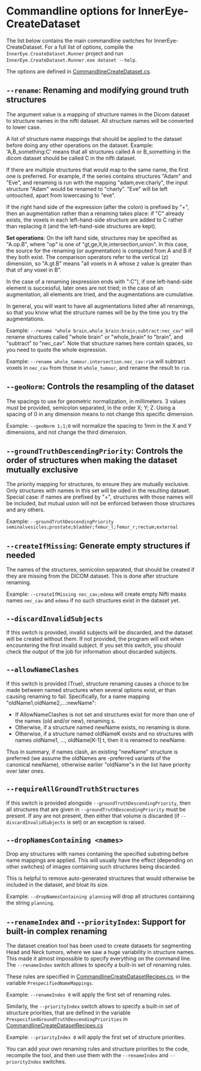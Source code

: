 # Commandline options for InnerEye-CreateDataset

The list below contains the main commandline switches for InnerEye-CreateDataset. For a full list of options, compile
the `InnerEye.CreateDataset.Runner` project and run `InnerEye.CreateDataset.Runner.exe dataset --help`.

The options are defined in [CommandlineCreateDataset.cs](https://github.com/microsoft/InnerEye-CreateDataset/blob/main/Source/projects/InnerEye.CreateDataset.Core/Commandline/CommandlineCreateDataset.cs).

## `--rename`: Renaming and modifying ground truth structures

The argument value is a mapping of structure names in the Dicom dataset to structure names in the nifti dataset.
All structure names will be converted to lower case.

A list of structure name mappings that should be applied to the dataset before doing any other operations on the dataset.
Example: 'A,B_something:C' means that all structures called A or B_something in the dicom dataset should be called C
in the nifti dataset.

If there are multiple structures that would map to the same name, the first one is preferred. For example, if the series
contains structures "Adam" and "Eve", and renaming is run with the mapping "adam,eve:charly", the input structure
"Adam" would be renamed to "charly". "Eve" will be left untouched, apart from lowercasing to "eve".

If the right hand side of the expression (after the colon) is prefixed by "+", then an augmentation rather than a
renaming takes place: if "C" already exists, the voxels in each left-hand-side structure are added to C rather than
replacing it (and the left-hand-side structures are kept).

**Set operations**: On the left hand side, structures may be specified as "A.op.B", where "op" is one of "gt,ge,lt,le,intersection,union".
In this case, the source for the renaming (or augmentation) is computed from A and B if they both exist. The comparison
operators refer to the vertical (z) dimension, so "A.gt.B" means "all voxels in A whose z value is greater than that of
any voxel in B".

In the case of a renaming (expression ends with ":C"), if one left-hand-side element is successful, later ones are
not tried; in the case of an augmentation, all elements are tried, and the augmentations are cumulative.

In general, you will want to have all augmentations listed after all renamings, so that you know what the structure
names will be by the time you try the augmentations.

Example: `--rename "whole brain,whole_brain:brain;subtract:nec_cav"` will rename structures called "whole brain" or "whole_brain" to "brain", and "subtract" to "nec_cav". Note that structure names here contain spaces, so you need to quote the whole expression.

Example: `--rename whole_tumour.intersection.nec_cav:rim` will subtract voxels in `nec_cav` from those in `whole_tumour`, and rename the result to `rim`.

## `--geoNorm`: Controls the resampling of the dataset

The spacings to use for geometric normalization, in millimeters.
3 values must be provided, semicolon separated, in the order X; Y; Z.
Using a spacing of 0 in any dimension means to not change this specific dimension.

Example: `--geoNorm 1;1;0` will normalize the spacing to 1mm in the X and Y dimensions, and not change the third dimension.

## `--groundTruthDescendingPriority`: Controls the order of structures when making the dataset mutually exclusive

The priority mapping for structures, to ensure they are mutually exclusive. Only structures with names in this set will be uded in the
resulting dataset. Special case: if names are prefixed by "+", structures with those names will be included, but mutual usion will not be
enforced between those structures and any others.

Example: `--groundTruthDescendingPriority seminalvesicles;prostate;bladder;femur_l;femur_r;rectum;external`

## `--createIfMissing`: Generate empty structures if needed

The names of the structures, semicolon separated, that should be created if they are missing from the DICOM dataset.
This is done after structure renaming.

Example: `--createIfMissing nec_cav;edema` will create empty Nifti masks names `nec_cav` and `edema` if no such structures
exist in the dataset yet.

## `--discardInvalidSubjects`

If this switch is provided, invalid subjects will be discarded, and the dataset
will be created without them. If not provided, the program will exit when encountering the first invalid subject.
If you set this switch, you should check the output of the job for information about discarded subjects.

## `--allowNameClashes`

If this switch is provided (True), structure renaming causes a choice to be made between named structures when several options exist, er than causing
renaming to fail. Specifically, for a name mapping "oldName1,oldName2,...:newName":

- If AllowNameClashes is not set and structures exist for more than one of the names (old and/or new), renaming s.
- Otherwise, if a structure named newName exists, no renaming is done.
- Otherwise, if a structure named oldNameK exists and no structures with names oldName1, ..., oldName[K-1] t, then it is
renamed to newName.

Thus in summary, if names clash, an existing "newName" structure is preferred (we assume the oldNames are -preferred variants
of the canonical newName), otherwise earlier "oldName"s in the list have priority over later ones.

## `--requireAllGroundTruthStructures`

If this switch is provided alongside `--groundTruthDescendingPriority`, then all structures that are given in
`--groundTruthDescendingPriority` must be present. If any are not present,
then either that volume is discarded (if `--discardInvalidSubjects` is set) or an exception is raised.

## `--dropNamesContaining <names>`

Drop any structures with names containing the specified substring before name mappings are applied. This will usually have the
effect (depending on other switches) of images containing such structures being discarded.

This is helpful to remove auto-generated structures that would otherwise be included in the dataset, and bloat its size.

Example: `--dropNamesContaining planning` will drop all structures containing the string `planning`.

## `--renameIndex` and `--priorityIndex`: Support for built-in complex renaming

The dataset creation tool has been used to create datasets for segmenting Head and Neck tumors, where we saw a huge
variability in structure names. This made it almost impossible to specify everything on the command line.
The `--renameIndex` switch allows to specify a built-in set of renaming rules.

These rules are specified in [CommandlineCreateDatasetRecipes.cs](https://github.com/microsoft/InnerEye-CreateDataset/blob/main/Source/projects/InnerEye.CreateDataset.Core/Commandline/CommandlineCreateDatasetRecipes.cs), in the variable `PrespecifiedNameMappings`.

Example: `--renameIndex 0` will apply the first set of renaming rules.

Similarly, the `--priorityIndex` switch allows to specify a built-in set of structure priorities, that are defined in
the variable `PrespecifiedGroundTruthDescendingPriorities` in [CommandlineCreateDatasetRecipes.cs](https://github.com/microsoft/InnerEye-CreateDataset/blob/main/Source/projects/InnerEye.CreateDataset.Core/Commandline/CommandlineCreateDatasetRecipes.cs)

Example: `--priorityIndex 0` will apply the first set of structure priorities.

You can add your own renaming rules and structure priorities to the code, recompile the tool, and then use them with the `--renameIndex` and `--priorityIndex` switches.
